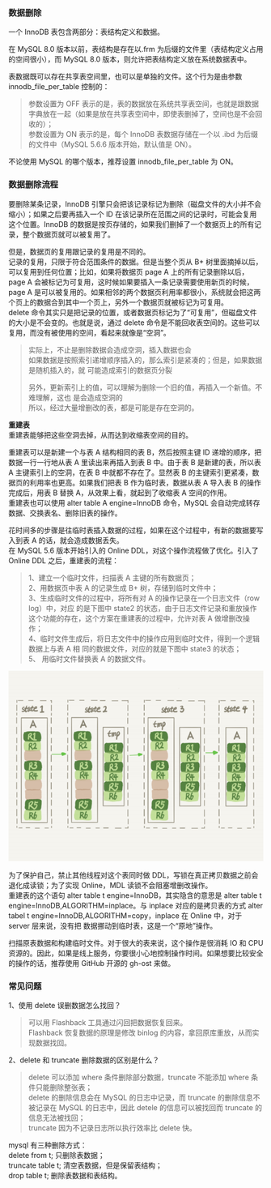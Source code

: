 
### 数据删除
一个 InnoDB 表包含两部分：表结构定义和数据。  

在 MySQL 8.0 版本以前，表结构是存在以.frm 为后缀的文件里（表结构定义占用的空间很小），而 MySQL 8.0 版本，则允许把表结构定义放在系统数据表中。  

表数据既可以存在共享表空间里，也可以是单独的文件。这个行为是由参数 innodb_file_per_table 控制的：  
> 参数设置为 OFF 表示的是，表的数据放在系统共享表空间，也就是跟数据字典放在一起（如果是放在共享表空间中，即使表删掉了，空间也是不会回收的）；   
> 参数设置为 ON 表示的是，每个 InnoDB 表数据存储在一个以 .ibd 为后缀的文件中（MySQL 5.6.6 版本开始，默认值是 ON）。

不论使用 MySQL 的哪个版本，推荐设置 innodb_file_per_table 为 ON。  

### 数据删除流程
要删除某条记录，InnoDB 引擎只会把该记录标记为删除（磁盘文件的大小并不会缩小）；如果之后要再插入一个 ID 在该记录所在范围之间的记录时，可能会复用这个位置。InnoDB 的数据是按页存储的，如果我们删掉了一个数据页上的所有记录，整个数据页就可以被复用了。  

但是，数据页的复用跟记录的复用是不同的。  
记录的复用，只限于符合范围条件的数据。但是当整个页从 B+ 树里面摘掉以后，可以复用到任何位置；比如，如果将数据页 page A 上的所有记录删除以后，page A 会被标记为可复用，这时候如果要插入一条记录需要使用新页的时候，page A 是可以被复用的。如果相邻的两个数据页利用率都很小，系统就会把这两个页上的数据合到其中一个页上，另外一个数据页就被标记为可复用。  
delete 命令其实只是把记录的位置，或者数据页标记为了“可复用”，但磁盘文件的大小是不会变的。也就是说，通过 delete 命令是不能回收表空间的。这些可以复用，而没有被使用的空间，看起来就像是“空洞”。  
> 实际上，不止是删除数据会造成空洞，插入数据也会  
> 如果数据是按照索引递增顺序插入的，那么索引是紧凑的；但是，如果数据是随机插入的，就 可能造成索引的数据页分裂  
> 
> 另外，更新索引上的值，可以理解为删除一个旧的值，再插入一个新值。不难理解，这也 是会造成空洞的  
> 所以，经过大量增删改的表，都是可能是存在空洞的。

**重建表**  
重建表能够把这些空洞去掉，从而达到收缩表空间的目的。  

重建表可以是新建一个与表 A 结构相同的表 B，然后按照主键 ID 递增的顺序，把数据一行一行地从表 A 里读出来再插入到表 B 中。由于表 B 是新建的表，所以表 A 主键索引上的空洞，在表 B 中就都不存在了。显然表 B 的主键索引更紧凑，数据页的利用率也更高。如果我们把表 B 作为临时表，数据从表 A 导入表 B 的操作完成后，用表 B 替换 A，从效果上看，就起到了收缩表 A 空间的作用。  
重建表也可以使用 alter table A engine=InnoDB 命令，MySQL 会自动完成转存数据、交换表名、删除旧表的操作。  

花时间多的步骤是往临时表插入数据的过程，如果在这个过程中，有新的数据要写入到表 A 的话，就会造成数据丢失。  
在 MySQL 5.6 版本开始引入的 Online DDL，对这个操作流程做了优化。引入了 Online DDL 之后，重建表的流程：  
> 1、建立一个临时文件，扫描表 A 主键的所有数据页；  
> 2、用数据页中表 A 的记录生成 B+ 树，存储到临时文件中；  
> 3、生成临时文件的过程中，将所有对 A 的操作记录在一个日志文件（row log）中，对应 的是下图中 state2 的状态，由于日志文件记录和重放操作这个功能的存在，这个方案在重建表的过程中，允许对表 A 做增删改操作；  
> 4、临时文件生成后，将日志文件中的操作应用到临时文件，得到一个逻辑数据上与表 A 相 同的数据文件，对应的就是下图中 state3 的状态；  
> 5、 用临时文件替换表 A 的数据文件。

![Online DDL](../images/online-ddl.png)  

为了保护自己，禁止其他线程对这个表同时做 DDL，写锁在真正拷贝数据之前会退化成读锁；为了实现 Online，MDL 读锁不会阻塞增删改操作。  
重建表的这个语句 alter table t engine=InnoDB，其实隐含的意思是 alter table t engine=InnoDB,ALGORITHM=inplace。与 inplace 对应的是拷贝表的方式 alter tabel t engine=InnoDB,ALGORITHM=copy，inplace 在 Online 中，对于 server 层来说，没有把
数据挪动到临时表，这是一个“原地”操作。  

扫描原表数据和构建临时文件。对于很大的表来说，这个操作是很消耗 IO 和 CPU 资源的。因此，如果是线上服务，你要很小心地控制操作时间。如果想要比较安全的操作的话，推荐使用 GitHub 开源的 gh-ost 来做。  

### 常见问题
1、使用 delete 误删数据怎么找回？  
> 可以用 Flashback 工具通过闪回把数据恢复回来。  
> Flashback 恢复数据的原理是修改 binlog 的内容，拿回原库重放，从而实现数据找回。

2、delete 和 truncate 删除数据的区别是什么？  
> delete 可以添加 where 条件删除部分数据，truncate 不能添加 where 条件只能删除整张表；  
> delete 的删除信息会在 MySQL 的日志中记录，而 truncate 的删除信息不被记录在 MySQL 的日志中，因此 detele 的信息可以被找回而 truncate 的信息无法被找回；  
> truncate 因为不记录日志所以执行效率比 delete 快。

mysql 有三种删除方式：  
delete from t; 只删除表数据；  
truncate table t; 清空表数据，但是保留表结构；  
drop table t; 删除表数据和表结构。  




